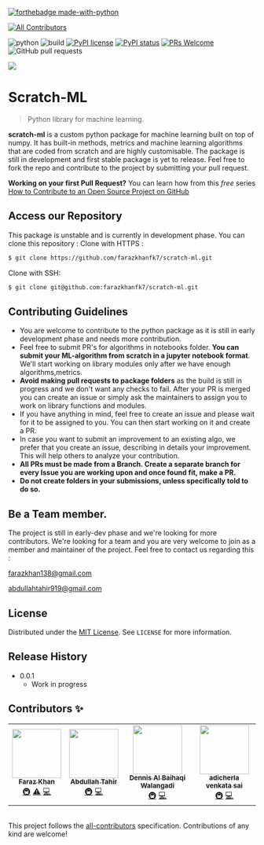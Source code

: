 [![forthebadge made-with-python](http://ForTheBadge.com/images/badges/made-with-python.svg)](https://www.python.org/) 
<!-- ALL-CONTRIBUTORS-BADGE:START - Do not remove or modify this section -->
[![All Contributors](https://img.shields.io/badge/all_contributors-4-orange.svg?style=flat-square)](#contributors-)
<!-- ALL-CONTRIBUTORS-BADGE:END -->

  
![python](https://img.shields.io/badge/python-3.6%20%7C%203.7%20%7C%203.8-blue)     ![build](https://img.shields.io/badge/build-in--progress-brightgreen)    [![PyPI license](https://img.shields.io/pypi/l/ansicolortags.svg)](https://pypi.python.org/pypi/ansicolortags/)    [![PyPI status](https://img.shields.io/pypi/status/ansicolortags.svg)](https://pypi.python.org/pypi/ansicolortags/)    [![PRs Welcome](https://img.shields.io/badge/PRs-welcome-brightgreen.svg?style=flat-square)](http://makeapullrequest.com)    <img alt="GitHub pull requests" src="https://img.shields.io/github/issues-pr/farazkhanfk7/CNN-Tensorflow"> 

 
<img src="https://img.techpowerup.org/200726/sml7829.jpg">


# Scratch-ML    
> Python library for machine learning.

**scratch-ml** is a custom python package for machine learning built on top of numpy. It has built-in methods, metrics and machine learning algorithms that are coded from scratch and are highly customisable. The package is still in development and first stable package is yet to release. Feel free to fork the repo and contribute to the project by submitting your pull request.


**Working on your first Pull Request?** You can learn how from this *free* series [How to Contribute to an Open Source Project on GitHub](https://egghead.io/series/how-to-contribute-to-an-open-source-project-on-github)
## Access our Repository

This package is unstable and is currently in development phase.
You can clone this repository :
Clone with HTTPS :
```sh
$ git clone https://github.com/farazkhanfk7/scratch-ml.git
```
Clone with SSH:
```sh
$ git clone git@github.com:farazkhanfk7/scratch-ml.git
```
 
## Contributing Guidelines

* You are welcome to contribute to the python package as it is still in early development phase and needs more contribution.
* Feel free to submit PR's for algorithms in notebooks folder. **You can submit your ML-algorithm from scratch in a jupyter notebook format**. We'll start working on library modules only after we have enough algorithms,metrics.
* **Avoid making pull requests to package folders** as the build is still in progress and we don't want any checks to fail. After your PR is merged you can create an issue or simply ask the maintainers to assign you to work on library functions and modules.
* If you have anything in mind, feel free to create an issue and please wait for it to be assigned to you. You can then start working on it and create a PR.
* In case you want to submit an improvement to an existing algo, we prefer that you create an issue, describing in details your improvement. This will help others to analyze your contribution.
* **All PRs must be made from a Branch. Create a separate branch for every Issue you are working upon and once found fit, make a PR.**
* **Do not create folders in your submissions, unless specifically told to do so.**

## Be a Team member.

The project is still in early-dev phase and we're looking for more contributors. We're looking for a team and you are very welcome to join as a member and maintainer of the project. Feel free to contact us regarding this :

farazkhan138@gmail.com

abdullahtahir919@gmail.com


## License
Distributed under the [MIT License](/LICENSE). See ``LICENSE`` for more information. 

## Release History

* 0.0.1
    * Work in progress

## Contributors ✨


<!-- ALL-CONTRIBUTORS-LIST:START - Do not remove or modify this section -->
<!-- prettier-ignore-start -->
<!-- markdownlint-disable -->
<table>
  <tr>
    <td align="center"><a href="https://www.linkedin.com/in/farazkhanfk7/"><img src="https://avatars2.githubusercontent.com/u/47111858?v=4" width="100px;" alt=""/><br /><sub><b>Faraz Khan</b></sub></a><br /><a href="#infra-farazkhanfk7" title="Infrastructure (Hosting, Build-Tools, etc)">🚇</a> <a href="https://github.com/farazkhanfk7/scratch-ml/commits?author=farazkhanfk7" title="Tests">⚠️</a> <a href="https://github.com/farazkhanfk7/scratch-ml/commits?author=farazkhanfk7" title="Code">💻</a></td>
    <td align="center"><a href="https://github.com/MAT919"><img src="https://avatars2.githubusercontent.com/u/60015110?v=4" width="100px;" alt=""/><br /><sub><b>Abdullah Tahir</b></sub></a><br /><a href="#infra-MAT919" title="Infrastructure (Hosting, Build-Tools, etc)">🚇</a> <a href="https://github.com/farazkhanfk7/scratch-ml/commits?author=MAT919" title="Code">💻</a></td>
    <td align="center"><a href="http://denniswd.me"><img src="https://avatars3.githubusercontent.com/u/53461759?v=4" width="100px;" alt=""/><br /><sub><b>Dennis Al Baihaqi Walangadi</b></sub></a><br /><a href="#infra-dnswd" title="Infrastructure (Hosting, Build-Tools, etc)">🚇</a> <a href="https://github.com/farazkhanfk7/scratch-ml/commits?author=dnswd" title="Code">💻</a></td>
    <td align="center"><a href="https://github.com/AdicherlaVenkataSai"><img src="https://avatars1.githubusercontent.com/u/26376075?v=4" width="100px;" alt=""/><br /><sub><b>adicherla venkata sai</b></sub></a><br /><a href="#infra-AdicherlaVenkataSai" title="Infrastructure (Hosting, Build-Tools, etc)">🚇</a> <a href="https://github.com/farazkhanfk7/scratch-ml/commits?author=AdicherlaVenkataSai" title="Code">💻</a></td>
  </tr>
</table>

<!-- markdownlint-enable -->
<!-- prettier-ignore-end -->
<!-- ALL-CONTRIBUTORS-LIST:END -->

<!-- ALL-CONTRIBUTORS-LIST:START - Do not remove or modify this section -->
<!-- prettier-ignore-start -->
<!-- markdownlint-disable -->
<table>
  <tr>
  </tr>
</table>

<!-- markdownlint-enable -->
<!-- prettier-ignore-end -->
<!-- ALL-CONTRIBUTORS-LIST:END -->

This project follows the [all-contributors](https://github.com/all-contributors/all-contributors) specification. Contributions of any kind are welcome!
